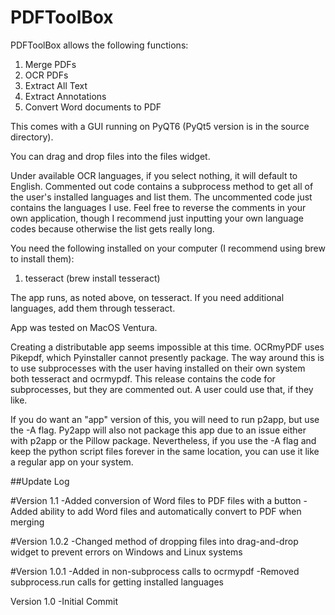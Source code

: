 # PDFToolBox

PDFToolBox allows the following functions:

1. Merge PDFs
2. OCR PDFs
3. Extract All Text
4. Extract Annotations
5. Convert Word documents to PDF

This comes with a GUI running on PyQT6 (PyQt5 version is in the source directory).

You can drag and drop files into the files widget.

Under available OCR languages, if you select nothing, it will default to English. Commented out code contains a subprocess method to get all of the user's installed languages and list them. The uncommented code just contains the languages I use. Feel free to reverse the comments in your own application, though I recommend just inputting your own language codes because otherwise the list gets really long.

You need the following installed on your computer (I recommend using brew to install them):
1. tesseract (brew install tesseract)

The app runs, as noted above, on tesseract. If you need additional languages, add them through tesseract. 

App was tested on MacOS Ventura. 

Creating a distributable app seems impossible at this time. OCRmyPDF uses Pikepdf, which Pyinstaller cannot presently package. The way around this is to use subprocesses with the user having installed on their own system both tesseract and ocrmypdf. This release contains the code for subprocesses, but they are commented out. A user could use that, if they like.

If you do want an "app" version of this, you will need to run p2app, but use the -A flag. Py2app will also not package this app due to an issue either with p2app or the Pillow package. Nevertheless, if you use the -A flag and keep the python script files forever in the same location, you can use it like a regular app on your system.

##Update Log

#Version 1.1
-Added conversion of Word files to PDF files with a button
-Added ability to add Word files and automatically convert to PDF when merging

#Version 1.0.2
-Changed method of dropping files into drag-and-drop widget to prevent errors on Windows and Linux systems

#Version 1.0.1
-Added in non-subprocess calls to ocrmypdf
-Removed subprocess.run calls for getting installed languages

Version 1.0
-Initial Commit
